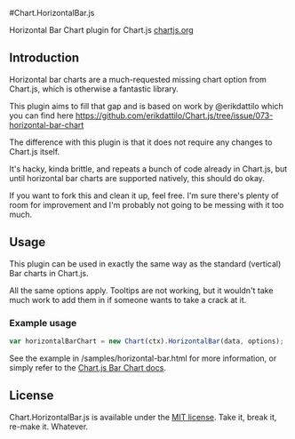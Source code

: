 #Chart.HorizontalBar.js

Horizontal Bar Chart plugin for Chart.js [chartjs.org](http://www.chartjs.org)

## Introduction
Horizontal bar charts are a much-requested missing chart option from Chart.js, which is otherwise a fantastic library.

This plugin aims to fill that gap and is based on work by @erikdattilo
which you can find here https://github.com/erikdattilo/Chart.js/tree/issue/073-horizontal-bar-chart

The difference with this plugin is that it does not require any changes
to Chart.js itself.

It's hacky, kinda brittle, and repeats a bunch of code already in Chart.js, but until horizontal bar charts are supported natively, this should do okay.

If you want to fork this and clean it up, feel free. I'm sure there's plenty of room for improvement and I'm probably not going to be messing with it too much.

## Usage

This plugin can be used in exactly the same way as the standard (vertical) Bar charts in Chart.js.

All the same options apply. Tooltips are not working, but it wouldn't take much work to add them in if someone wants to take a crack at it.

### Example usage

```javascript
var horizontalBarChart = new Chart(ctx).HorizontalBar(data, options);
```

See the example in /samples/horizontal-bar.html for more information,
or simply refer to the
[Chart.js Bar Chart docs](http://www.chartjs.org/docs/#bar-chart).

## License

Chart.HorizontalBar.js is available under the [MIT license](http://opensource.org/licenses/MIT). Take it, break it, re-make it. Whatever.
